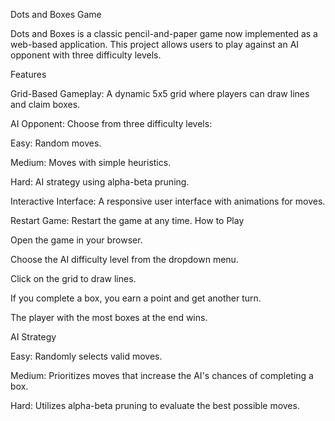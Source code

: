 Dots and Boxes Game

Dots and Boxes is a classic pencil-and-paper game now implemented as a web-based application. This project allows users to play against an AI opponent with three difficulty levels.

Features

Grid-Based Gameplay: A dynamic 5x5 grid where players can draw lines and claim boxes.

AI Opponent: Choose from three difficulty levels:

Easy: Random moves.

Medium: Moves with simple heuristics.

Hard: AI strategy using alpha-beta pruning.

Interactive Interface: A responsive user interface with animations for moves.

Restart Game: Restart the game at any time.
How to Play

Open the game in your browser.

Choose the AI difficulty level from the dropdown menu.

Click on the grid to draw lines.

If you complete a box, you earn a point and get another turn.

The player with the most boxes at the end wins.

AI Strategy

Easy: Randomly selects valid moves.

Medium: Prioritizes moves that increase the AI's chances of completing a box.

Hard: Utilizes alpha-beta pruning to evaluate the best possible moves.
